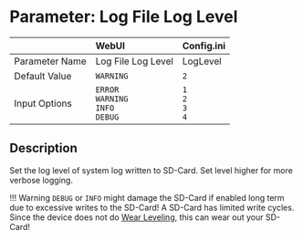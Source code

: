 # Parameter: Log File Log Level

|                   | WebUI               | Config.ini
|:---               |:---                 |:----
| Parameter Name    | Log File Log Level   | LogLevel
| Default Value     | `WARNING`           | `2`
| Input Options     | `ERROR`<br>`WARNING`<br>`INFO`<br>`DEBUG` | `1`<br>`2`<br>`3`<br>`4`


## Description

Set the log level of system log written to SD-Card. Set level higher for more verbose logging.


!!! Warning
    `DEBUG` or `INFO` might damage the SD-Card if enabled long term due to excessive writes to the SD-Card!
    A SD-Card has limited write cycles. Since the device does not do [Wear Leveling](https://en.wikipedia.org/wiki/Wear_leveling), this can wear out your SD-Card!
